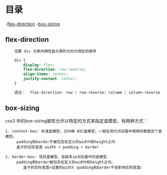 # 目录

-[flex-direction](#flex-direction)
-[box-sizing](#box-sizing)

## flex-direction

```css
	设置 div 元素内弹性盒元素的方向为相反的顺序

	div {
		display: flex;
		flex-direction: row-reverse;
		align-items: center;
		justify-content: center;
	}

	语法：  flex-direction: row | row-reverse| columm | column-reverse | initial | inherit

```

## box-sizing

css3 中的box-sizing属性允许以特定的方式来指定盒模型，有两种方式：  
```
1. content-box: 标准盒模型，又叫做 W3C盒模型，一般在现代浏览器中使用的都是这个盒模型。  
	 padding和border不被包含在定义的width和height之内 
	 盒子的实际宽度 width + padding + border

2. border-box: 怪异盒模型，低版本ie浏览器中的盒模型.
	 padding和border被包含在定义的width和height之内。 
		盒子的实际宽度=设置的width（padding和border不会影响实际宽度）

```
